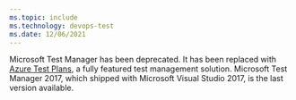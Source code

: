 ```yaml
---
ms.topic: include
ms.technology: devops-test
ms.date: 12/06/2021 
---
```


Microsoft Test Manager has been deprecated. It has been replaced with [Azure Test Plans](../overview.md), a fully featured test management solution. Microsoft Test Manager 2017, which shipped with Microsoft Visual Studio 2017, is the last version available.  
